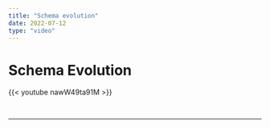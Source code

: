 ```yaml
---
title: "Schema evolution"
date: 2022-07-12
type: "video"
---
```



# Schema Evolution

{{< youtube nawW49ta91M >}}

<br>

---
